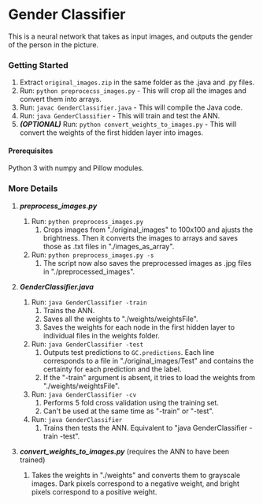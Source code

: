 # Gender Classifier
This is a neural network that takes as input images, and outputs the gender of the person in the picture.

### Getting Started
1) Extract ```original_images.zip``` in the same folder as the .java and .py files.
2) Run: ```python preprocecss_images.py``` -  This will crop all the images and convert them into arrays.
3) Run: ```javac GenderClassifier.java``` - This will compile the Java code.
4) Run: ```java GenderClassifier``` - This will train and test the ANN.
5) ***(OPTIONAL)*** Run: ```python convert_weights_to_images.py``` - This will convert the weights of the first hidden layer into images.

#### Prerequisites
Python 3 with numpy and Pillow modules.

### More Details
1) ***preprocess_images.py***
    1) Run: ```python preprocess_images.py```
        1) Crops images from "./original_images" to 100x100 and ajusts the brightness. Then it converts the images to arrays and saves those as .txt files in "./images_as_array".
    2) Run: ```python preprocess_images.py -s```
        1) The script now also saves the preprocessed images as .jpg files in "./preprocessed_images".
    
2) ***GenderClassifier.java***
    1) Run: ```java GenderClassifier -train```
        1) Trains the ANN.
        2) Saves all the weights to "./weights/weightsFile".
        3) Saves the weights for each node in the first hidden layer to individual files in the weights folder.
    2) Run: ```java GenderClassifier -test```
        1) Outputs test predictions to ```GC.predictions```. Each line corresponds to a file in "./original_images/Test" and contains the certainty for each prediction and the label.
        2) If the "-train" argument is absent, it tries to load the weights from "./weights/weightsFile".
    3) Run: ```java GenderClassifier -cv```
        1) Performs 5 fold cross validation using the training set.
        2) Can't be used at the same time as "-train" or "-test".
    4) Run: ```java GenderClassifier```
        1) Trains then tests the ANN. Equivalent to "java GenderClassifier -train -test".
        
3) ***convert_weights_to_images.py*** (requires the ANN to have been trained)
    1) Takes the weights in "./weights" and converts them to grayscale images. Dark pixels correspond to a negative weight, and bright pixels correspond to a positive weight. 

